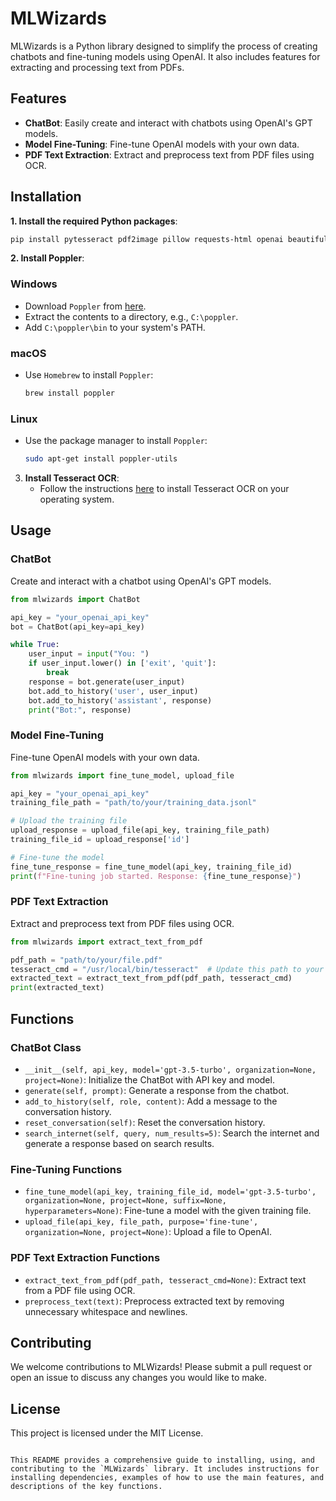 # MLWizards

MLWizards is a Python library designed to simplify the process of creating chatbots and fine-tuning models using OpenAI. It also includes features for extracting and processing text from PDFs. 

## Features

- **ChatBot**: Easily create and interact with chatbots using OpenAI's GPT models.
- **Model Fine-Tuning**: Fine-tune OpenAI models with your own data.
- **PDF Text Extraction**: Extract and preprocess text from PDF files using OCR.

## Installation

**1. Install the required Python packages**:
   ```sh
   pip install pytesseract pdf2image pillow requests-html openai beautifulsoup4
   ```

**2. Install Poppler**:

   ### Windows
   - Download `Poppler` from [here](http://blog.alivate.com.au/poppler-windows/).
   - Extract the contents to a directory, e.g., `C:\poppler`.
   - Add `C:\poppler\bin` to your system's PATH.

   ### macOS
   - Use `Homebrew` to install `Poppler`:
     ```sh
     brew install poppler
     ```

   ### Linux
   - Use the package manager to install `Poppler`:
     ```sh
     sudo apt-get install poppler-utils
     ```

3. **Install Tesseract OCR**:
   - Follow the instructions [here](https://github.com/tesseract-ocr/tesseract) to install Tesseract OCR on your operating system.

## Usage

### ChatBot

Create and interact with a chatbot using OpenAI's GPT models.

```python
from mlwizards import ChatBot

api_key = "your_openai_api_key"
bot = ChatBot(api_key=api_key)

while True:
    user_input = input("You: ")
    if user_input.lower() in ['exit', 'quit']:
        break
    response = bot.generate(user_input)
    bot.add_to_history('user', user_input)
    bot.add_to_history('assistant', response)
    print("Bot:", response)
```

### Model Fine-Tuning

Fine-tune OpenAI models with your own data.

```python
from mlwizards import fine_tune_model, upload_file

api_key = "your_openai_api_key"
training_file_path = "path/to/your/training_data.jsonl"

# Upload the training file
upload_response = upload_file(api_key, training_file_path)
training_file_id = upload_response['id']

# Fine-tune the model
fine_tune_response = fine_tune_model(api_key, training_file_id)
print(f"Fine-tuning job started. Response: {fine_tune_response}")
```

### PDF Text Extraction

Extract and preprocess text from PDF files using OCR.

```python
from mlwizards import extract_text_from_pdf

pdf_path = "path/to/your/file.pdf"
tesseract_cmd = "/usr/local/bin/tesseract"  # Update this path to your tesseract executable if needed
extracted_text = extract_text_from_pdf(pdf_path, tesseract_cmd)
print(extracted_text)
```

## Functions

### ChatBot Class

- `__init__(self, api_key, model='gpt-3.5-turbo', organization=None, project=None)`: Initialize the ChatBot with API key and model.
- `generate(self, prompt)`: Generate a response from the chatbot.
- `add_to_history(self, role, content)`: Add a message to the conversation history.
- `reset_conversation(self)`: Reset the conversation history.
- `search_internet(self, query, num_results=5)`: Search the internet and generate a response based on search results.

### Fine-Tuning Functions

- `fine_tune_model(api_key, training_file_id, model='gpt-3.5-turbo', organization=None, project=None, suffix=None, hyperparameters=None)`: Fine-tune a model with the given training file.
- `upload_file(api_key, file_path, purpose='fine-tune', organization=None, project=None)`: Upload a file to OpenAI.

### PDF Text Extraction Functions

- `extract_text_from_pdf(pdf_path, tesseract_cmd=None)`: Extract text from a PDF file using OCR.
- `preprocess_text(text)`: Preprocess extracted text by removing unnecessary whitespace and newlines.

## Contributing

We welcome contributions to MLWizards! Please submit a pull request or open an issue to discuss any changes you would like to make.

## License

This project is licensed under the MIT License.
```

This README provides a comprehensive guide to installing, using, and contributing to the `MLWizards` library. It includes instructions for installing dependencies, examples of how to use the main features, and descriptions of the key functions.